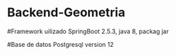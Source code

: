 # Backend-Geometria

#Framework uilizado SpringBoot 2.5.3, java 8, packag jar

#Base de datos Postgresql version 12
